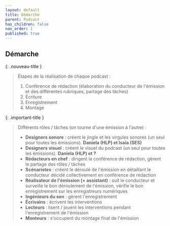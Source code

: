 ```yaml
---
layout: default
title: Démarche
parent: Podcast
has_children: false
nav_order: 1
published: true
---
```


## Démarche

{: .nouveau-title }
> Étapes de la réalisation de chaque podcast : 
>
> 1. Conférence de rédaction (élaboration du conducteur de l'émission et des différentes rubriques, partage des tâches)
> 2. Écriture
> 3. Enregistrement
> 4. Montage

{: .important-title }
> Différents rôles / tâches (on tourne d'une émission à l'autre) : 
>
> - **Designers sonore** : créent le jingle et les virgules sonores (un seul pour toutes les émissions). **Daniela (HLP) et Isaïa (SES)**
> - **Designers visuel** : créent le visuel du podcast  (un seul pour toutes les émissions). **Daniela (HLP) et ?**
> - **Rédacteurs en chef** : dirigent la conférence de rédaction, gèrent le partage des rôles / tâches
> - **Scénaristes** : créent le déroulé de l'émission en détaillant le conducteur décidé collectivement en conférence de rédaction
> - **Réalisateur de l'émission (+ assistant)** : suit le conducteur et surveille le bon déroulement de l'émission, vérifie le bon enregistrement sur les enregistreurs numériques
> - **Ingénieurs du son** : gèrent l'enregistrement 
> - **Écrivains** : écrivent les interventions
> - **Lecteurs** : lisent / jouent les interventions pendant l'enregistrement de l'émission
> - **Monteurs** : s'occupent du montage final de l'émission